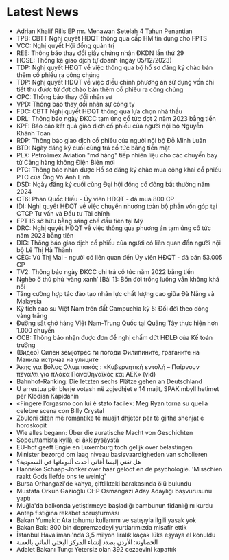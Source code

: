 # Latest News
-  Adrian Khalif Rilis EP mr. Menawan Setelah 4 Tahun Penantian
-  TPB: CBTT Nghị quyết HĐQT thông qua cấp HM tín dụng cho FPTS
-  VCC: Nghị quyết Hội đồng quản trị
-  REE: Thông báo thay đổi giấy chứng nhận ĐKDN lần thứ 29
-  HOSE: Thống kê giao dịch tự doanh (ngày 05/12/2023)
-  TDP: Nghị quyết HĐQT về việc thông qua bộ hồ sơ đăng ký chào bán thêm cổ phiếu ra công chúng
-  TDP: Nghị quyết HĐQT về việc điều chỉnh phương án sử dụng vốn chi tiết thu được từ đợt chào bán thêm cổ phiếu ra công chúng
-  OPC: Thông báo thay đổi nhân sự
-  VPD: Thông báo thay đổi nhân sự công ty
-  FDC: CBTT Nghị quyết HĐQT thông qua lựa chọn nhà thầu
-  DRL: Thông báo ngày ĐKCC tạm ứng cổ tức đợt 2 năm 2023 bằng tiền
-  KPF: Báo cáo kết quả giao dịch cổ phiếu của người nội bộ Nguyễn Khánh Toàn
-  RDP: Thông báo giao dịch cổ phiếu của người nội bộ Đỗ Minh Luân
-  BTD: Ngày đăng ký cuối cùng trả cổ tức bằng tiền mặt
-  PLX: Petrolimex Aviation "mở hàng" tiếp nhiên liệu cho các chuyến bay từ Cảng hàng không Điện Biên mới
-  PTC: Thông báo nhận được Hồ sơ đăng ký chào mua công khai cổ phiếu PTC của Ông Võ Anh Linh
-  DSD: Ngày đăng ký cuối cùng Đại hội đồng cổ đông bất thường năm 2024
-  CT6: Phan Quốc Hiếu - Ủy viên HĐQT - đã mua 800 CP
-  IDI: Nghị quyết HĐQT về việc chuyển nhượng toàn bộ phần vốn góp tại CTCP Tư vấn và Đầu tư Tài chính
-  FPT IS sở hữu bằng sáng chế đầu tiên tại Mỹ
-  DRC: Nghị quyết HĐQT về việc thông qua phương án tạm ứng cổ tức năm 2023 bằng tiền
-  DIG: Thông báo giao dịch cổ phiếu của người có liên quan đến người nội bộ Lê Thị Hà Thành
-  CEG: Vũ Thị Mai - người có liên quan đến Ủy viên HĐQT - đã bán 53.005 CP
-  TV2: Thông báo ngày ĐKCC chi trả cổ tức năm 2022 bằng tiền
-  Nghèo ở thủ phủ ‘vàng xanh’ [Bài 1]: Bốn đời trồng luồng vẫn không khá nổi
-  Tăng cường hợp tác đào tạo nhân lực chất lượng cao giữa Đà Nẵng và Malaysia
-  Kỳ tích cao su Việt Nam trên đất Campuchia kỳ 5: Đổi đời theo dòng vàng trắng
-  Đường sắt chở hàng Việt Nam-Trung Quốc tại Quảng Tây thực hiện hơn 1.000 chuyến
-  OCB: Thông báo nhận được đơn đề nghị chấm dứt HĐLĐ của Kế toán trưởng
-  (Видео) Силен земјотрес ги погоди Филипините, граѓаните на Манила истрчаа на улиците
-  Άκης για Βόλος Ολυμπιακός : «Κυβερνητική εντολή – Παίρνουν πέναλτι για πλάκα Παναθηναϊκός και ΑΕΚ» (vid)
-  Bahnhof-Ranking: Die letzten sechs Plätze gehen an Deutschland
-  U arrestua për blerje votash në zgjedhjet e 14 majit, SPAK mbyll hetimet për Klodian Kapidanin
-  «Fingere l’orgasmo con lui è stato facile»: Meg Ryan torna su quella celebre scena con Billy Crystal
-  Zbuloni ditën më romantike të muajit dhjetor për të gjitha shenjat e horoskopit
-  Wie alles begann: Über die auratische Macht von Geschichten
-  Sopeuttamista kyllä, ei äkkipysäystä
-  EU-hof geeft Engie en Luxemburg toch gelijk over belastingen
-  Minister bezorgd om laag niveau basisvaardigheden van scholieren
-  هل تغني إليسا أغاني أحدث ألبوماتها في السعودية؟
-  Hanneke Schaap-Jonker over haar geloof en de psychologie. 'Misschien raakt Gods liefde ons te weinig'
-  Bursa Orhangazi'de kahya, çiftlikteki barakasında ölü bulundu
-  Mustafa Orkun Gazioğlu CHP Osmangazi Aday Adaylığı başvurusunu yaptı
-  Muğla'da balkonda yetiştirmeye başladığı bambunun fidanlığını kurdu
-  Antep fıstığına rekabet soruşturması
-  Bakan Yumaklı: Ata tohumu kullanımı ve satışıyla ilgili yasak yok
-  Bakan Bak: 800 bin depremzedeyi yurtlarımızda misafir ettik
-  İstanbul Havalimanı'nda 3,5 milyon liralık kaçak lüks eşyaya el konuldu
-  الخصاونة: الأردن بصدد إنشاء المركز البحثي المائي بالعقبة
-  Adalet Bakanı Tunç: Yetersiz olan 392 cezaevini kapattık
